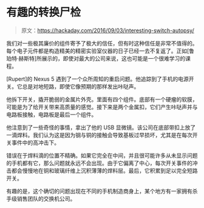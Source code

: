 # 有趣的转换尸检

> 原文：<https://hackaday.com/2016/09/03/interesting-switch-autopsy/>

我们对一些极其廉价的组件寄予了极大的信任，但有时这种信任是非常不值得的。每个电子元件都是构造精美的精密实验室仪器的日子已经一去不复返了。正如[鲁珀特·赫斯特]所展示的，即使对最大的公司来说，这也可能是一个很难学习的课程。

[Rupert]的 Nexus 5 遇到了一个众所周知的重启问题。他追踪到了手机的电源开关。它总是对地短路，即使它像预期的那样发出咔哒声。

他拆下开关，撬开脆弱的金属片外壳。里面有四个组件。底部有一个硬瘤的软膜，可能是为了给开关带来高质量的感觉。接下来是两个金属扣，它们产生咔哒声并与电路板接触，电路板是最后一个组件。

他注意到了一些奇怪的事情，拿出了他的 USB 显微镜。该公司在底部带扣上放了一滴焊料。我们认为这是因为钢与铜的接触会导致基板过早损坏，尤其是在每次开关事件中的高冲击下。

错误在于焊料滴的位置不精确。如果它完全在中间，并且很可能许多从未显示问题的手机都有它，那么问题就永远不会出现。由于它偏离了中心，每次开关事件的冲击都会慢慢地在铜和玻璃纤维上沉积薄薄的焊料层。最后，它积累到足以完全短路开关。

有趣的是，这个确切的问题出现在不同的手机制造商身上，某个地方有一家拥有杀手级销售团队的交换机公司。